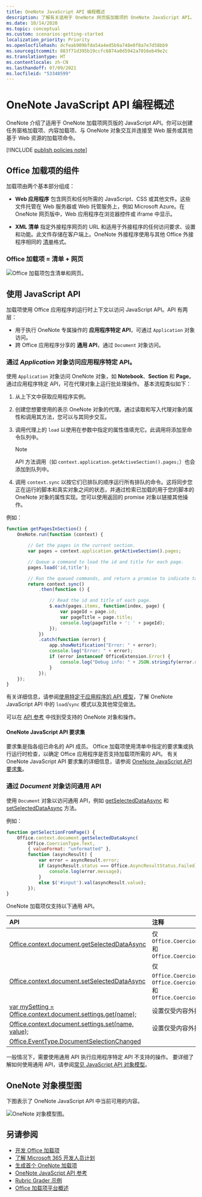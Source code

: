 ```yaml
---
title: OneNote JavaScript API 编程概述
description: 了解有关适用于 OneNote 网页版加载项的 OneNote JavaScript API。
ms.date: 10/14/2020
ms.topic: conceptual
ms.custom: scenarios:getting-started
localization_priority: Priority
ms.openlocfilehash: dcfeab909bfda54a4ed5b9a748e0f8a7e7d58bb9
ms.sourcegitcommit: 883f71d395b19ccfc6874a0d5942a7016eb49e2c
ms.translationtype: HT
ms.contentlocale: zh-CN
ms.lasthandoff: 07/09/2021
ms.locfileid: "53348599"
---
```

# <a name="onenote-javascript-api-programming-overview"></a>OneNote JavaScript API 编程概述

OneNote 介绍了适用于 OneNote 加载项网页版的 JavaScript API。你可以创建任务窗格加载项、内容加载项、与 OneNote 对象交互并连接至 Web 服务或其他基于 Web 资源的加载项命令。

[!INCLUDE [publish policies note](../includes/note-publish-policies.md)]

## <a name="components-of-an-office-add-in"></a>Office 加载项的组件

加载项由两个基本部分组成：

- **Web 应用程序** 包含网页和任何所需的 JavaScript、CSS 或其他文件。这些文件托管在 Web 服务器或 Web 托管服务上，例如 Microsoft Azure。在 OneNote 网页版中，Web 应用程序在浏览器控件或 iframe 中显示。

- **XML 清单** 指定外接程序网页的 URL 和适用于外接程序的任何访问要求、设置和功能。此文件存储在客户端上。OneNote 外接程序使用与其他 Office 外接程序相同的 [清单](../develop/add-in-manifests.md)格式。

### <a name="office-add-in--manifest--webpage"></a>Office 加载项 = 清单 + 网页

![Office 加载项包含清单和网页。](../images/onenote-add-in.png)

## <a name="using-the-javascript-api"></a>使用 JavaScript API

加载项使用 Office 应用程序的运行时上下文以访问 JavaScript API。API 有两层：

- 用于执行 OneNote 专属操作的 **应用程序特定 API**，可通过 `Application` 对象访问。
- 跨 Office 应用程序分享的 **通用 API**，通过 `Document` 对象访问。

### <a name="accessing-the-application-specific-api-through-the-application-object"></a>通过 *Application* 对象访问应用程序特定 API。

使用 `Application` 对象访问 OneNote 对象，如 **Notebook**、**Section** 和 **Page**。 通过应用程序特定 API，可在代理对象上运行批处理操作。 基本流程类似如下：

1. 从上下文中获取应用程序实例。

2. 创建您想要使用的表示 OneNote 对象的代理。通过读取和写入代理对象的属性和调用其方法，您可以与其同步交互。

3. 调用代理上的 `load` 以使用在参数中指定的属性值填充它。此调用将添加至命令队列中。

   > [!NOTE]
   > API 方法调用（如 `context.application.getActiveSection().pages;`）也会添加到队列中。

4. 调用 `context.sync` 以按它们已排队的顺序运行所有排队的命令。这将同步您正在运行的脚本和真实对象之间的状态，并通过检索已加载的用于您的脚本的 OneNote 对象的属性实现。您可以使用返回的 promise 对象以链接其他操作。

例如：

```js
function getPagesInSection() {
    OneNote.run(function (context) {

        // Get the pages in the current section.
        var pages = context.application.getActiveSection().pages;

        // Queue a command to load the id and title for each page.
        pages.load('id,title');

        // Run the queued commands, and return a promise to indicate task completion.
        return context.sync()
            .then(function () {

                // Read the id and title of each page.
                $.each(pages.items, function(index, page) {
                    var pageId = page.id;
                    var pageTitle = page.title;
                    console.log(pageTitle + ': ' + pageId);
                });
            })
            .catch(function (error) {
                app.showNotification("Error: " + error);
                console.log("Error: " + error);
                if (error instanceof OfficeExtension.Error) {
                    console.log("Debug info: " + JSON.stringify(error.debugInfo));
                }
            });
    });
}
```

有关详细信息，请参阅[使用特定于应用程序的 API 模型](../develop/application-specific-api-model.md)，了解 OneNote JavaScript API 中的 `load`/`sync` 模式以及其他常见做法。

可以在 [API 参考](../reference/overview/onenote-add-ins-javascript-reference.md) 中找到受支持的 OneNote 对象和操作。

#### <a name="onenote-javascript-api-requirement-sets"></a>OneNote JavaScript API 要求集

要求集是指各组已命名的 API 成员。 Office 加载项使用清单中指定的要求集或执行运行时检查，以确定 Office 应用程序是否支持加载项所需的 API。 有关 OneNote JavaScript API 要求集的详细信息，请参阅 [OneNote JavaScript API 要求集](../reference/requirement-sets/onenote-api-requirement-sets.md)。

### <a name="accessing-the-common-api-through-the-document-object"></a>通过 *Document* 对象访问通用 API

使用 `Document` 对象以访问通用 API，例如 [getSelectedDataAsync](/javascript/api/office/office.document#getselecteddataasync-coerciontype--options--callback-) 和 [setSelectedDataAsync](/javascript/api/office/office.document#setselecteddataasync-data--options--callback-) 方法。

例如：  

```js
function getSelectionFromPage() {
    Office.context.document.getSelectedDataAsync(
        Office.CoercionType.Text,
        { valueFormat: "unformatted" },
        function (asyncResult) {
            var error = asyncResult.error;
            if (asyncResult.status === Office.AsyncResultStatus.Failed) {
                console.log(error.message);
            }
            else $('#input').val(asyncResult.value);
        });
}
```

OneNote 加载项仅支持以下通用 API。

| API | 注释 |
|:------|:------|
| [Office.context.document.getSelectedDataAsync](/javascript/api/office/office.document#getselecteddataasync-coerciontype--options--callback-) | 仅 `Office.CoercionType.Text` 和 `Office.CoercionType.Matrix` |
| [Office.context.document.setSelectedDataAsync](/javascript/api/office/office.document#setselecteddataasync-data--options--callback-) | 仅 `Office.CoercionType.Text`、`Office.CoercionType.Image` 和 `Office.CoercionType.Html` | 
| [var mySetting = Office.context.document.settings.get(name);](/javascript/api/office/office.settings#get-name-) | 设置仅受内容外接程序支持 | 
| [Office.context.document.settings.set(name, value);](/javascript/api/office/office.settings#set-name--value-) | 设置仅受内容外接程序支持 | 
| [Office.EventType.DocumentSelectionChanged](/javascript/api/office/office.documentselectionchangedeventargs) ||

一般情况下，需要使用通用 API 执行应用程序特定 API 不支持的操作。 要详细了解如何使用通用 API，请参阅[常见 JavaScript API 对象模型](../develop/office-javascript-api-object-model.md)。

<a name="om-diagram"></a>
## <a name="onenote-object-model-diagram"></a>OneNote 对象模型图
下图表示了 OneNote JavaScript API 中当前可用的内容。

  ![OneNote 对象模型图。](../images/onenote-om.png)

## <a name="see-also"></a>另请参阅

- [开发 Office 加载项](../develop/develop-overview.md)
- [了解 Microsoft 365 开发人员计划](https://developer.microsoft.com/microsoft-365/dev-program)
- [生成首个 OneNote 加载项](../quickstarts/onenote-quickstart.md)
- [OneNote JavaScript API 参考](../reference/overview/onenote-add-ins-javascript-reference.md)
- [Rubric Grader 示例](https://github.com/OfficeDev/OneNote-Add-in-Rubric-Grader)
- [Office 加载项平台概述](../overview/office-add-ins.md)
